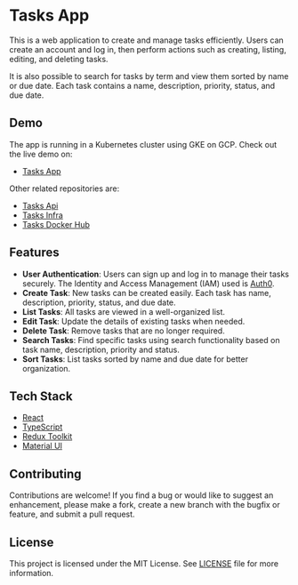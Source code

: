 # Tasks App

This is a web application to create and manage tasks efficiently. Users can create an account and log in, then perform actions such as creating, listing, editing, and deleting tasks. 

It is also possible to search for tasks by term and view them sorted by name or due date. Each task contains a name, description, priority, status, and due date.

## Demo

The app is running in a Kubernetes cluster using GKE on GCP. Check out the live demo on: 

- [Tasks App](https://git.tasks.sesaque.com)

Other related repositories are:

- [Tasks Api](https://github.com/sesaquecruz/java-tasks-api)
- [Tasks Infra](https://github.com/sesaquecruz/k8s-tasks-infra)
- [Tasks Docker Hub](https://hub.docker.com/r/sesaquecruz/tasks-app-frontend/tags)

## Features

- **User Authentication**: Users can sign up and log in to manage their tasks securely. The Identity and Access Management (IAM) used is [Auth0](https://auth0.com/).
- **Create Task**: New tasks can be created easily. Each task has name, description, priority, status, and due date.
- **List Tasks**: All tasks are viewed in a well-organized list.
- **Edit Task**: Update the details of existing tasks when needed.
- **Delete Task**: Remove tasks that are no longer required.
- **Search Tasks**: Find specific tasks using search functionality based on task name, description, priority and status.
- **Sort Tasks**: List tasks sorted by name and due date for better organization.

## Tech Stack

- [React](https://react.dev/)
- [TypeScript](https://www.typescriptlang.org/)
- [Redux Toolkit](https://redux-toolkit.js.org/)
- [Material UI](https://mui.com/)

## Contributing

Contributions are welcome! If you find a bug or would like to suggest an enhancement, please make a fork, create a new branch with the bugfix or feature, and submit a pull request.

## License

This project is licensed under the MIT License. See [LICENSE](./LICENSE) file for more information.
